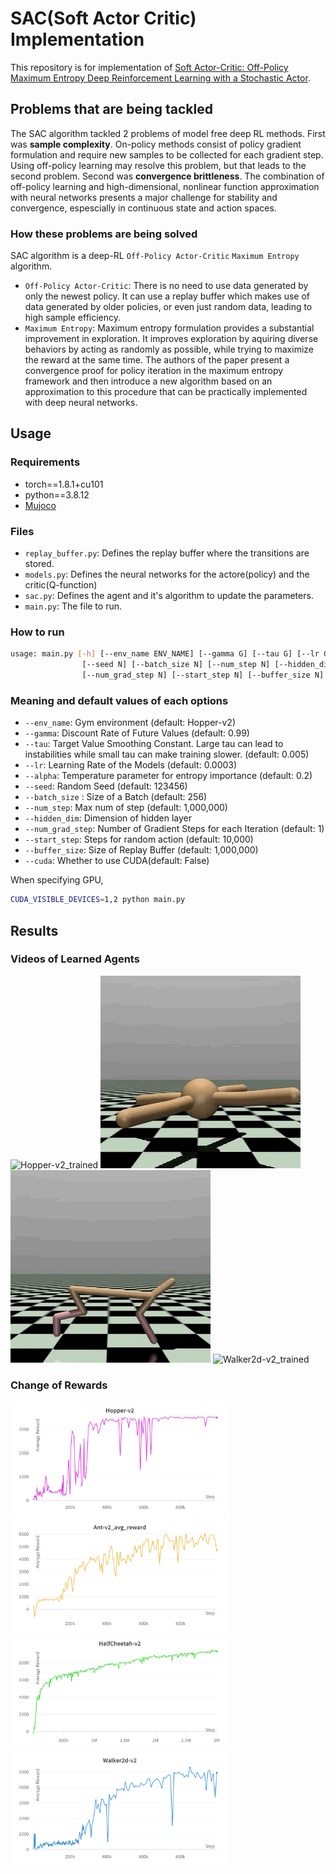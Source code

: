 # SAC(Soft Actor Critic) Implementation

This repository is for implementation of [Soft Actor-Critic: Off-Policy Maximum Entropy Deep Reinforcement Learning with a Stochastic Actor](https://arxiv.org/abs/1801.01290).

## Problems that are being tackled

The SAC algorithm tackled 2 problems of model free deep RL methods. 
First was __sample complexity__. On-policy methods consist of policy gradient formulation and require new samples to be collected for each gradient step. Using off-policy  learning may resolve this problem, but that leads to the second problem.
Second was __convergence brittleness__. The combination of off-policy learning and high-dimensional, nonlinear function approximation with neural networks presents a major challenge for stability and convergence, espescially in continuous state and action spaces.

### How these problems are being solved 

SAC algorithm is a deep-RL `Off-Policy Actor-Critic` `Maximum Entropy` algorithm.
- `Off-Policy Actor-Critic`: There is no need to use data generated by only the newest policy. It can use a replay buffer which makes use of data generated by older policies, or even just random data, leading to high sample efficiency.
- `Maximum Entropy`: Maximum entropy formulation provides a substantial improvement in exploration. It improves exploration by aquiring diverse behaviors by acting as randomly as possible, while trying to maximize the reward at the same time. 
    The authors of the paper present a convergence proof for policy iteration in the maximum entropy framework and then introduce a new algorithm based on an approximation to this procedure that can be practically implemented with deep neural networks.



## Usage
### Requirements
- torch==1.8.1+cu101
- python==3.8.12
- [Mujoco](https://github.com/openai/mujoco-py#install-mujoco)

### Files
- `replay_buffer.py`: Defines the replay buffer where the transitions are stored.
- `models.py`: Defines the neural networks for the actore(policy) and the critic(Q-function)
- `sac.py`: Defines the agent and it's algorithm to update the parameters.
- `main.py`: The file to run.

### How to run
```bash
usage: main.py [-h] [--env_name ENV_NAME] [--gamma G] [--tau G] [--lr G] [--alpha G]
                [--seed N] [--batch_size N] [--num_step N] [--hidden_dim N]
                [--num_grad_step N] [--start_step N] [--buffer_size N] [--cuda]
```

### Meaning and default values of each options
- `--env_name`:   Gym environment (default: Hopper-v2)
- `--gamma`: Discount Rate of Future Values (default: 0.99)
- `--tau`: Target Value Smoothing Constant. Large tau can lead to instabilities while small tau can make training slower. (default: 0.005)
- `--lr`: Learning Rate of the Models (default: 0.0003)
- `--alpha`: Temperature parameter for entropy importance (default: 0.2)
- `--seed`:  Random Seed (default: 123456)
- `--batch_size` : Size of a Batch (default: 256)
- `--num_step`: Max num of step (default: 1,000,000)
- `--hidden_dim`: Dimension of hidden layer
- `--num_grad_step`: Number of Gradient Steps for each Iteration (default: 1)
- `--start_step`:  Steps for random action (default: 10,000)
- `--buffer_size`: Size of Replay Buffer (default: 1,000,000)
- `--cuda`: Whether to use CUDA(default: False)


When specifying GPU, 
```bash
CUDA_VISIBLE_DEVICES=1,2 python main.py
```
## Results

### Videos of Learned Agents

![Hopper-v2_trained](figures/Hopper-v2_trained.gif) ![Ant-v2_trained](figures/Ant-v2_trained.gif) 
![HalfCheetah-v2_trained](figures/HalfCheetah-v2_trained.gif) ![Walker2d-v2_trained](figures/Walker2d-v2_trained.gif) 

### Change of Rewards

<img alt="Hopper-v2_avg_reward" src="figures/Hopper-v2_avg_reward.png" width=350></img> <img alt="Ant-v2_avg_reward" src="figures/Ant-v2_avg_reward.png" width=350></img>
<img alt="HalfCheetah-v2_avg_reward" src="figures/HalfCheetah-v2_avg_reward.png" width=350></img> <img alt="Walker2d-v2_avg_reward" src="figures/Walker2d-v2_avg_reward.png" width=350></img>

